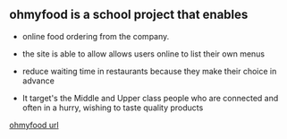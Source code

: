 ## ohmyfood is a school project that enables

- online food ordering from the company.

- the site is able to allow allows users online to list their own menus

- reduce waiting time in restaurants because they make their choice in advance

- It target's the Middle and Upper class people who are connected and often in a hurry, wishing to taste quality products

[ ohmyfood url][def]

[def]: https://ephraimelvis.github.io/ohmyfood/
